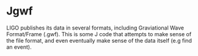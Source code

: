 # Jgwf
LIGO publishes its data in several formats, including Graviational Wave Format/Frame (.gwf).  This is some J code that attempts to make sense of the file format, and even eventually make sense of the data itself (e.g find an event).
